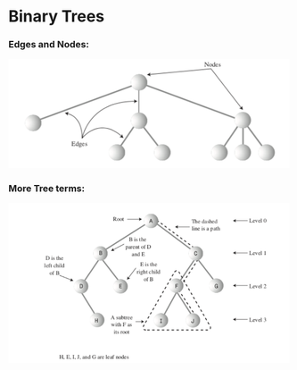 # Binary Trees

### Edges and Nodes:

![alt text](./images/image1.jpg)

### More Tree terms:

![alt text](./images/image2.jpg)
